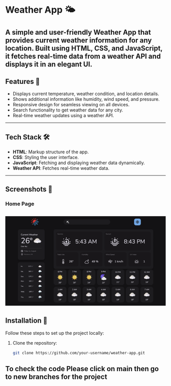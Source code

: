 # Weather App 🌤️

A simple and user-friendly Weather App that provides current weather information for any location. Built using **HTML**, **CSS**, and **JavaScript**, it fetches real-time data from a weather API and displays it in an elegant UI.
---
## Features 🚀
- Displays current temperature, weather condition, and location details.
- Shows additional information like humidity, wind speed, and pressure.
- Responsive design for seamless viewing on all devices.
- Search functionality to get weather data for any city.
- Real-time weather updates using a weather API.
---
## Tech Stack 🛠️
- **HTML**: Markup structure of the app.
- **CSS**: Styling the user interface.
- **JavaScript**: Fetching and displaying weather data dynamically.
- **Weather API**: Fetches real-time weather data.
---
## Screenshots 📸
### Home Page
![Weather App Screenshot](assets/img/preview.png)
---
## Installation 🔧
Follow these steps to set up the project locally:
1. Clone the repository:
   ```bash
   git clone https://github.com/your-username/weather-app.git
## To check the code Please click on main then go to new branches for the project
